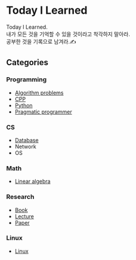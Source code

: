 # Today I Learned
Today I Learned.  
내가 모든 것을 기억할 수 있을 것이라고 착각하지 말아라.  
공부한 것을 기록으로 남겨라.✍
## Categories
### Programming
- [Algorithm problems](https://github.com/biscayan/Python_algorithm)
- [CPP](https://github.com/biscayan/CPP_study)
- [Python](https://github.com/biscayan/Python_study)
- [Pragmatic programmer](https://github.com/biscayan/TIL/tree/master/Programming/Pragmatic_programmer)
### CS
- [Database](https://github.com/biscayan/TIL/tree/master/CS/Database)  
- Network  
- OS  
### Math
- [Linear algebra](https://github.com/biscayan/TIL/tree/master/Math/Linear%20algebra)
### Research
- [Book](https://github.com/biscayan/TIL/blob/master/Research/book.md)
- [Lecture](https://github.com/biscayan/TIL/blob/master/Research/lecture.md)
- [Paper](https://github.com/biscayan/TIL/blob/master/Research/paper.md)
### Linux
- [Linux](https://github.com/biscayan/TIL/tree/master/Linux)